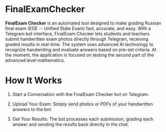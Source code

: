 # FinalExamChecker
**FinalExam Checker** is an automated tool designed to make grading Russian final exam (EGE -- Unified State Exam) fast, accurate, and easy. With a Telegram bot interface, FinalExam Checker lets students and teachers submit handwritten exam photos directly through Telegram, receiving graded results in real-time. The system uses advanced AI technology to recognize handwriting and evaluate answers based on pre-set criteria.
At the moment, the application is focused on testing the second part of the advanced level mathematics.

# How It Works
1. Start a Conversation with the FinalExam Checker bot on Telegram.

2. Upload Your Exam: Simply send photos or PDFs of your handwritten answers to the bot.

3. Get Your Results: The bot processes each submission, grading each answer and sending the results back directly in the chat.